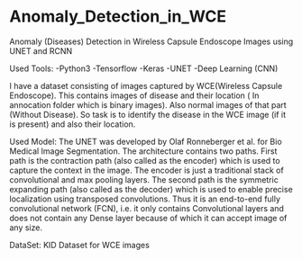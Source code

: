 # Anomaly_Detection_in_WCE

Anomaly (Diseases) Detection in Wireless Capsule Endoscope Images using UNET and RCNN

Used Tools:
-Python3
-Tensorflow
-Keras
-UNET
-Deep Learning (CNN)


I have a dataset consisting of images captured by WCE(Wireless Capsule Endoscope). 
This contains images of disease and their location ( In annocation folder which is binary images). 
Also normal images of that part (Without Disease). So task is to identify the disease in the WCE image (if it is present) and also their location.


Used Model:
The UNET was developed by Olaf Ronneberger et al. for Bio Medical Image Segmentation. 
The architecture contains two paths. First path is the contraction path (also called as the encoder) which is used to capture the context in the image. 
The encoder is just a traditional stack of convolutional and max pooling layers. The second path is the symmetric expanding path (also called as the decoder) which is used to enable precise localization using transposed convolutions. 
Thus it is an end-to-end fully convolutional network (FCN), i.e. it only contains Convolutional layers and does not contain any Dense layer because of which it can accept image of any size.

DataSet:
KID Dataset for WCE images
